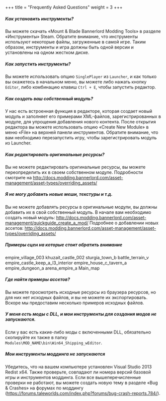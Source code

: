 +++
title = "Frequently Asked Questions"
weight = 3
+++

##### Как установить инструменты?

Вы можете скачать «Mount & Blade Bannerlord Modding Tools» в разделе «Инструменты» Steam. Обратите внимание, что инструменты используют некоторые файлы, загруженные в самой игре. Таким образом, инструменты и игра должны быть одной версии и установлены на одном жестком диске.

##### Как запустить инструменты?
Вы можете использовать опцию ```SinglePlayer``` из ```Launcher```, и как только вы окажетесь в начальном меню, вы можете либо нажать кнопку ```Editor```, либо комбинацию клавиш ```Ctrl + E```, чтобы запустить редактор.

##### Как создать ваш собственный модуль?
У нас есть встроенная функция в редакторе, которая создает новый модуль и заполняет его примерами XML-файлов, зарегистрированных в модуле, для упрощения добавления нового контента. После открытия редактора вы можете использовать опцию «Create New Module» в меню «File» на верхней панели инструментов. Обратите внимание, что вам необходимо перезапустить игру, чтобы зарегистрировать модуль из Launcher.

##### Как редактировать оригинальные ресурсы?
Вы не можете редактировать оригинальные ресурсы, вы можете переопределить их в своем собственном модуле. Подробности смотрите на http://docs.modding.bannerlord.com/asset-management/asset-types/overriding_assets/

##### Я не могу добавить новые меши, текстуры и т.д.
Вы не можете добавлять ресурсы в оригинальные модули, вы должны добавить их в свой собственный модуль. В начале вам необходимо создать новый модуль: http://docs.modding.bannerlord.com/asset-management/quickguide_create_a_mod/
Подробнее о добавлении новых ассетов: http://docs.modding.bannerlord.com/asset-management/asset-types/overriding_assets/

##### Примеры сцен на которые стоит обратить внимание

empire_village_003
khuzait_castle_002
sturgia_town_b
battle_terrain_v
empire_castle_keep_a_l3_interior
empire_house_c_tavern_a
empire_dungeon_a
arena_empire_a
Main_map
		
##### Где найти примеры ассетов?
Вы можете просмотреть исходные ресурсы из браузера ресурсов, но для них нет исходных файлов, и вы не можете их экспортировать. Вскоре мы предоставим несколько примеров исходных файлов. 

##### У меня есть моды с DLL, и мои инструменты для создания модов не запускаются.
Если у вас есть какие-либо моды с включенными DLL, обязательно скопируйте их также в папку ```Modules\MOD_NAME\bin\Win64_Shipping_wEditor```.

##### Мои инструменты моддинга не запускаются
Убедитесь, что на вашем компьютере установлен Visual Studio 2013 Redist x64. Также проверьте, совпадают ли номера версий базовой игры и инструментов моддинга. Если все вышеперечисленные проверки не работают, вы можете создать новую тему в разделе «Bug & Crashes» на форумах по моддингу (https://forums.taleworlds.com/index.php?forums/bug-crash-reports.784/). 